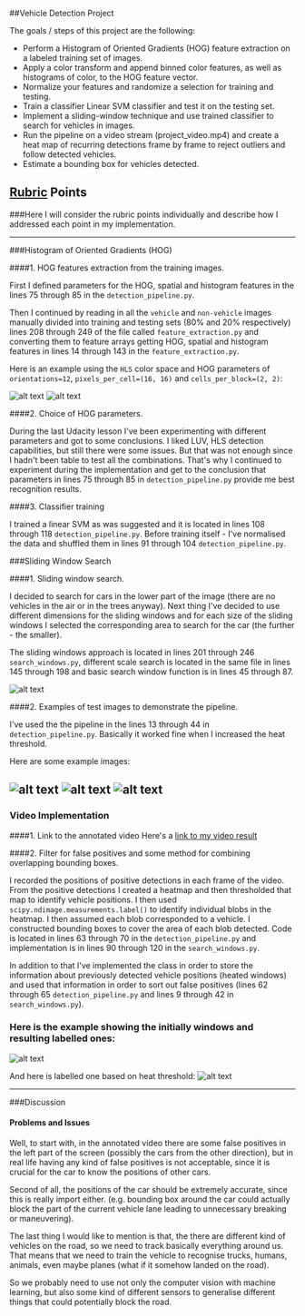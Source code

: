##Vehicle Detection Project

The goals / steps of this project are the following:

* Perform a Histogram of Oriented Gradients (HOG) feature extraction on a labeled training set of images.
* Apply a color transform and append binned color features, as well as histograms of color, to the HOG feature vector. 
* Normalize your features and randomize a selection for training and testing.
* Train a classifier Linear SVM classifier and test it on the testing set.
* Implement a sliding-window technique and use trained classifier to search for vehicles in images.
* Run the pipeline on a video stream (project_video.mp4) and create a heat map of recurring detections frame by frame to reject outliers and follow detected vehicles.
* Estimate a bounding box for vehicles detected.

[//]: # (Image References)
[image2]: ./output_images/car_1.png
[image21]: ./output_images/not_car_1.png
[image3]: ./output_images/test4_boxes.png
[image4]: ./output_images/test6_new.png
[image41]: ./output_images/test5_new.png
[image42]: ./output_images/test4_new.png
[image5]: ./output_images/test1_new1.png
[image51]: ./output_images/test1_heat1.png
[video1]: ./project_video_annotated.mp4

## [Rubric](https://review.udacity.com/#!/rubrics/513/view) Points
###Here I will consider the rubric points individually and describe how I addressed each point in my implementation.  

---

###Histogram of Oriented Gradients (HOG)

####1. HOG features extraction from the training images.

First I defined parameters for the HOG, spatial and histogram features in the lines 75 through 85 in the `detection_pipeline.py`.

Then I continued by reading in all the `vehicle` and `non-vehicle` images manually divided into training and testing sets (80% and 20% respectively) lines 208 through 249 of the file called `feature_extraction.py` and converting them to feature arrays getting HOG, spatial and histogram features in lines 14 through 143 in the `feature_extraction.py`.

Here is an example using the `HLS` color space and HOG parameters of `orientations=12`, `pixels_per_cell=(16, 16)` and `cells_per_block=(2, 2)`:


![alt text][image2]
![alt text][image21]

####2. Choice of HOG parameters.

During the last Udacity lesson I've been experimenting with different parameters and got to some conclusions. I liked LUV, HLS detection capabilities, but still there were some issues.
But that was not enough since I hadn't been table to test all the combinations.
That's why I continued to experiment during the implementation and get to the conclusion that parameters in lines 75 through 85 in `detection_pipeline.py` provide me best
recognition results.

####3. Classifier training

I trained a linear SVM as was suggested and it is located in lines 108 through 118 `detection_pipeline.py`. 
Before training itself - I've normalised the data and shuffled them in lines 91 through 104 `detection_pipeline.py`.

###Sliding Window Search

####1. Sliding window search.

I decided to search for cars in the lower part of the image (there are no vehicles in the air or in the trees anyway). Next thing I've decided to use different dimensions
for the sliding windows and for each size of the sliding windows I selected the corresponding area to search for the car (the further - the smaller). 

The sliding windows
approach is located in lines 201 through 246 `search_windows.py`, different scale search is located in the same file in lines 145 through 198 and
basic search window function is in lines 45 through 87.

![alt text][image3]

####2. Examples of test images to demonstrate the pipeline.

I've used the the pipeline in the lines 13 through 44 in `detection_pipeline.py`. Basically it worked fine when I increased the heat threshold. 

Here are some example images:

![alt text][image4]
![alt text][image41]
![alt text][image42]
---

### Video Implementation

####1. Link to the annotated video
Here's a [link to my video result](./project_video_annotated.mp4)


####2. Filter for false positives and some method for combining overlapping bounding boxes.

I recorded the positions of positive detections in each frame of the video.  From the positive detections I created a heatmap and then thresholded that map to identify vehicle positions.  I then used `scipy.ndimage.measurements.label()` to identify individual blobs in the heatmap.  I then assumed each blob corresponded to a vehicle.  I constructed bounding boxes to cover the area of each blob detected.
Code is located in lines 63 through 70 in the `detection_pipeline.py` and implementation is in lines 90 through 120 in the `search_windows.py`.

In addition to that I've implemented the class in order to store the information about previously detected vehicle positions (heated windows) and used that information in
order to sort out false positives (lines 62 through 65 `detection_pipeline.py` and lines 9 through 42 in `search_windows.py`).

### Here is the example showing the initially windows and resulting labelled ones:

![alt text][image5]

And here is labelled one based on heat threshold:
![alt text][image51]

---

###Discussion

#### Problems and Issues

Well, to start with, in the annotated video there are some false positives in the left part of the screen (possibly the cars from the other direction), but in real life having
any kind of false positives is not acceptable, since it is crucial for the car to know the positions of other cars.

Second of all, the positions of the car should be extremely accurate, since this is really import either. (e.g. bounding box around the car could actually block the part
of the current vehicle lane leading to unnecessary breaking or maneuvering).

The last thing I would like to mention is that, the there are different kind of vehicles on the road, so we need to track basically everything around us. That means
that we need to train the vehicle to recognise trucks, humans, animals, even maybe planes (what if it somehow landed on the road). 

So we probably need to use not only the computer vision with machine learning, but also some kind of different sensors to generalise different things that could potentially block the road.
